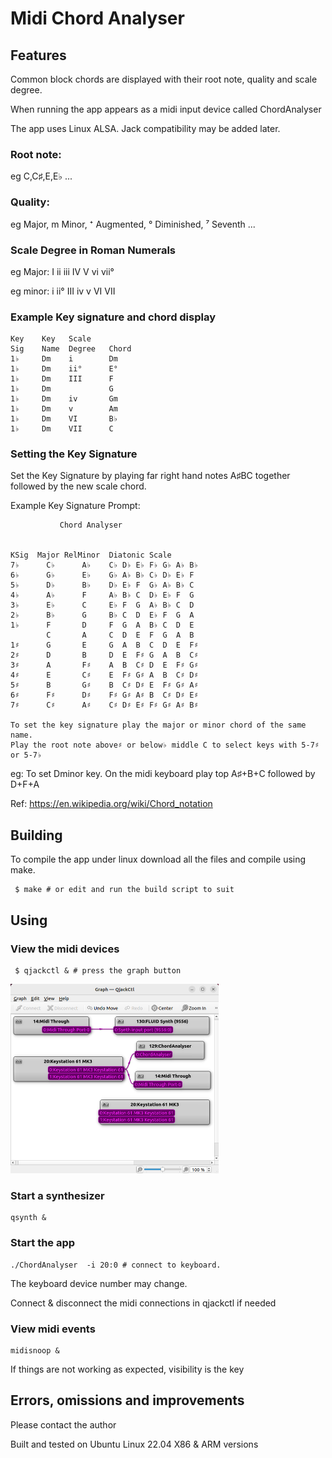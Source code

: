 # Midi Chord Analyser

## Features

Common block chords are displayed with their root note, quality and scale degree.

When running the app appears as a midi input device called ChordAnalyser

The app uses Linux ALSA. Jack compatibility may be added later.

### Root note: 

eg C,C♯,E,E♭ ...

### Quality: 

eg Major, m Minor, ⁺ Augmented, ° Diminished, ⁷ Seventh ...

### Scale Degree in Roman Numerals 

eg Major: I ii  iii IV V vi vii°

eg minor: i ii° III iv v VI VII 

### Example Key signature and chord display
~~~
Key    Key   Scale
Sig    Name  Degree   Chord
1♭     Dm    i        Dm
1♭     Dm    ii°      E°
1♭     Dm    III      F
1♭     Dm             G
1♭     Dm    iv       Gm
1♭     Dm    v        Am
1♭     Dm    VI       B♭
1♭     Dm    VII      C
~~~
### Setting the Key Signature

Set the Key Signature by playing far right hand notes A♯BC together followed by the new scale chord.

Example Key Signature Prompt:
~~~
           Chord Analyser


KSig  Major RelMinor  Diatonic Scale
7♭      C♭      A♭    C♭ D♭ E♭ F♭ G♭ A♭ B♭
6♭      G♭      E♭    G♭ A♭ B♭ C♭ D♭ E♭ F
5♭      D♭      B♭    D♭ E♭ F  G♭ A♭ B♭ C
4♭      A♭      F     A♭ B♭ C  D♭ E♭ F  G
3♭      E♭      C     E♭ F  G  A♭ B♭ C  D
2♭      B♭      G     B♭ C  D  E♭ F  G  A
1♭      F       D     F  G  A  B♭ C  D  E
        C       A     C  D  E  F  G  A  B  
1♯      G       E     G  A  B  C  D  E  F♯ 
2♯      D       B     D  E  F♯ G  A  B  C♯ 
3♯      A       F♯    A  B  C♯ D  E  F♯ G♯ 
4♯      E       C♯    E  F♯ G♯ A  B  C♯ D♯ 
5♯      B       G♯    B  C♯ D♯ E  F♯ G♯ A♯ 
6♯      F♯      D♯    F♯ G♯ A♯ B  C♯ D♯ E♯ 
7♯      C♯      A♯    C♯ D♯ E♯ F♯ G♯ A♯ B♯ 

To set the key signature play the major or minor chord of the same name.
Play the root note above♯ or below♭ middle C to select keys with 5-7♯ or 5-7♭
~~~

eg: To set Dminor key. On the midi keyboard play top A♯+B+C followed by D+F+A

Ref: https://en.wikipedia.org/wiki/Chord_notation

## Building
To compile the app under linux download all the files and compile using make.
~~~
 $ make # or edit and run the build script to suit
~~~

## Using
### View the midi devices 
~~~
 $ qjackctl & # press the graph button
~~~

<img src="qjackctl.png" style="height: 303px; width:333px;"/>

### Start a synthesizer
~~~
qsynth &
~~~
### Start the app

~~~
./ChordAnalyser  -i 20:0 # connect to keyboard.
~~~

 The keyboard device number may change.

 Connect & disconnect the midi connections in qjackctl if needed

 ### View midi events
 ~~~
 midisnoop &
 ~~~

 If things are not working as expected, visibility is the key

## Errors, omissions and improvements

Please contact the author

Built and tested on Ubuntu Linux 22.04 X86 & ARM versions

